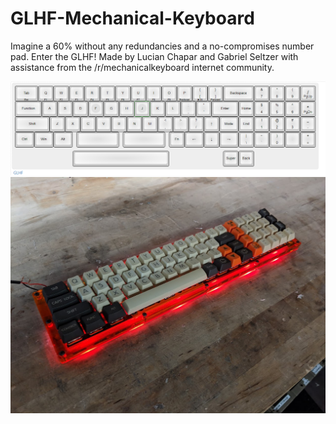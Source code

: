 # GLHF-Mechanical-Keyboard
Imagine a 60% without any redundancies and a no-compromises number pad. Enter the GLHF! 
Made by Lucian Chapar and Gabriel Seltzer with assistance from the /r/mechanicalkeyboard internet community.

![alt text](https://github.com/lucian151/GLHF-Mechanical-Keyboard/blob/master/Images/GLHFConcept%20(1).PNG)
![alt text](https://github.com/lucian151/GLHF-Mechanical-Keyboard/blob/master/Images/GLHFConcept%20(2).PNG)
      
